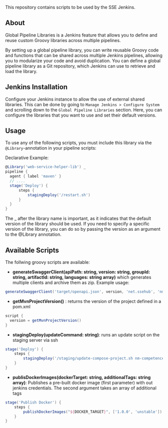 This repository contains scripts to be used by the SSE Jenkins. 

## About 

Global Pipeline Libraries is a Jenkins feature that allows you to define and reuse custom Groovy libraries across multiple pipelines.

By setting up a global pipeline library, you can write reusable Groovy code and functions that can be shared across multiple Jenkins pipelines, allowing you to modularize your code and avoid duplication. You can define a global pipeline library as a Git repository, which Jenkins can use to retrieve and load the library.

## Jenkins Installation
Configure your Jenkins instance to allow the use of external shared libraries. This can be done by going to `Manage Jenkins > Configure System` and scrolling down to the `Global Pipeline Libraries` section. Here, you can configure the libraries that you want to use and set their default versions.

## Usage
To use any of the following scripts, you must include this library via the `@Library`-annotation in your pipeline scripts:

Declarative Example:
```groovy
@Library('web-service-helper-lib') _
pipeline {
  agent { label 'maven' }
  // ....
  stage('Deploy') {
      steps {
          stagingDeploy('/restart.sh')
      }
  }
}

```

The _ after the library name is important, as it indicates that the default version of the library should be used. If you need to specify a specific version of the library, you can do so by passing the version as an argument to the @Library annotation.

## Available Scripts


The follwing groovy scripts are available:

- **generateSwaggerClient(apiPath: string, version: string, groupId: string, artifactId: string, languages: string array)** which generates multiple clients and archive them as zip. Example usage:

```groovy
generateSwaggerClient('target/openapi.json', version, 'net.ssehub', 'nm-facade-service', ['javascript', 'typescript-angular'])
```

- **getMvnProjectVersion()** : returns the version of the project defined in a pom.xml

```groovy
script {
  version = getMvnProjectVersion()
}
```

- **stagingDeploy(updateCommand: string)**: runs an update script on the staging server via ssh

```groovy
stage('Deploy') {
    steps {
        stagingDeploy('/staging/update-compose-project.sh nm-competence-repository')
    }
}
```

- **publisDockerImages(dockerTarget: string, additionalTags: string array)**: Publishes a pre-built docker image (first parameter) with out jenkins credentials. The second argument takes an array of additional tags

```groovy
stage('Publish Docker') {
    steps {
        publishDockerImages("${DOCKER_TARGET}", ['1.0.0', 'unstable'])
    }
}
```
